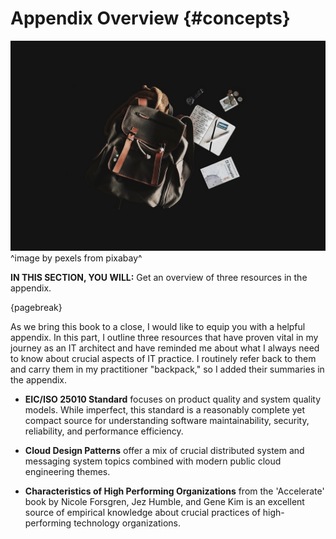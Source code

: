 

# Appendix Overview {#concepts}

![](assets/images/arch/backpack-gc5da70386_1280.jpg)
^image by pexels from pixabay^

**IN THIS SECTION, YOU WILL:** Get an overview of three resources in the appendix.

{pagebreak}

As we bring this book to a close, I would like to equip you with a helpful appendix. In this part, I outline three resources that have proven vital in my journey as an IT architect and have reminded me about what I always need to know about crucial aspects of IT practice. I routinely refer back to them and carry them in my practitioner "backpack," so I added their summaries in the appendix.

* **EIC/ISO 25010 Standard** focuses on product quality and system quality models. While imperfect, this standard is a reasonably complete yet compact source for understanding software maintainability, security, reliability, and performance efficiency. 

* **Cloud Design Patterns** offer a mix of crucial distributed system and messaging system topics combined with modern public cloud engineering themes.

* **Characteristics of High Performing Organizations** from the 'Accelerate' book by Nicole Forsgren, Jez Humble, and Gene Kim is an excellent source of empirical knowledge about crucial practices of high-performing technology organizations.

